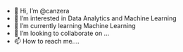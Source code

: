 - 👋 Hi, I’m @canzera
- 👀 I’m interested in Data Analytics and Machine Learning
- 🌱 I’m currently learning Machine Learning
- 💞️ I’m looking to collaborate on ...
- 📫 How to reach me....

<!---
canzera/canzera is a ✨ special ✨ repository because its `README.md` (this file) appears on your GitHub profile.
You can click the Preview link to take a look at your changes.
--->
